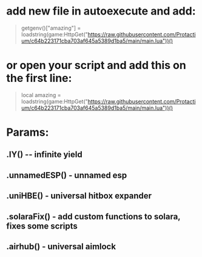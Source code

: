 # add new file in autoexecute and add:
> getgenv()["amazing"] = loadstring(game:HttpGet("https://raw.githubusercontent.com/Protactium/c64b223171cba703af645a5389d1ba5/main/main.lua"))()

# or open your script and add this on the first line:
> local amazing = loadstring(game:HttpGet("https://raw.githubusercontent.com/Protactium/c64b223171cba703af645a5389d1ba5/main/main.lua"))()



# Params:
## .IY() -- infinite yield
## .unnamedESP() - unnamed esp
## .uniHBE() - universal hitbox expander
## .solaraFix() - add custom functions to solara, fixes some scripts
## .airhub() - universal aimlock
